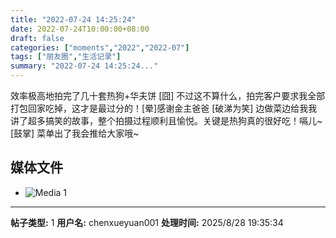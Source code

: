 ```yaml
---
title: "2022-07-24 14:25:24"
date: 2022-07-24T10:00:00+08:00
draft: false
categories: ["moments","2022","2022-07"]
tags: ["朋友圈","生活记录"]
summary: "2022-07-24 14:25:24..."
---
```


效率极高地拍完了几十套热狗+华夫饼 [囧] 
不过这不算什么，拍完客户要求我全部打包回家吃掉，这才是最过分的！[晕]
​感谢金主爸爸 [破涕为笑] 边做菜边给我我讲了超多搞笑的故事，整个拍摄过程顺利且愉悦。关键是热狗真的很好吃！嗝儿~ [鼓掌] 菜单出了我会推给大家哦~

## 媒体文件

- ![Media 1](/Moments/photos/2022-07-24/202207241425240.jpg)

---

**帖子类型:** 1
**用户名:** chenxueyuan001
**处理时间:** 2025/8/28 19:35:34